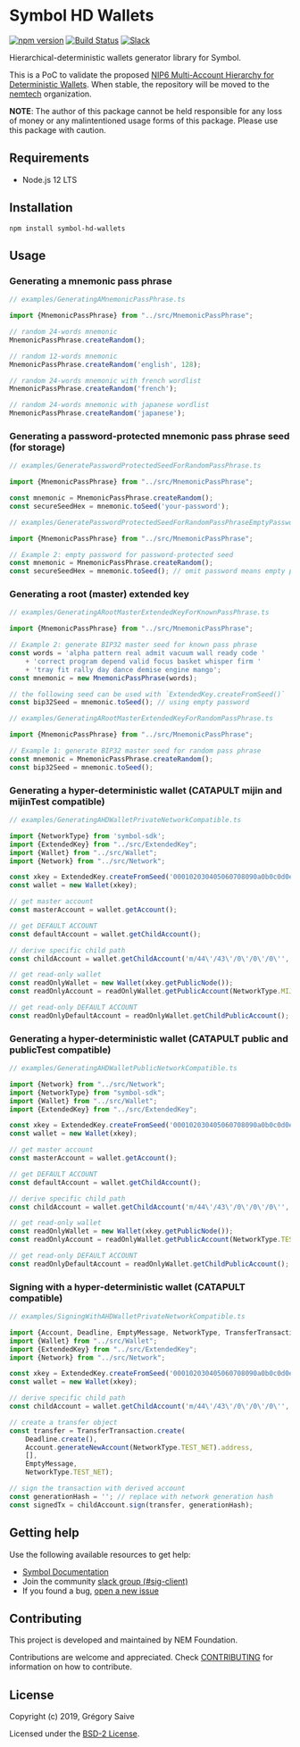 # Symbol HD Wallets

[![npm version](https://badge.fury.io/js/symbol-hd-wallets.svg)](https://badge.fury.io/js/symbol-hd-wallets)
[![Build Status](https://travis-ci.com/nemfoundation/symbol-hd-wallets.svg?branch=master)](https://travis-ci.com/nemfoundation/symbol-hd-wallets)
[![Slack](https://img.shields.io/badge/chat-on%20slack-green.svg)](https://nem2.slack.com/messages/CB0UU89GS//)

Hierarchical-deterministic wallets generator library for Symbol.

This is a PoC to validate the proposed [NIP6 Multi-Account Hierarchy for Deterministic Wallets](https://github.com/nemtech/NIP/issues/12). When stable, the repository will be moved to the [nemtech](https://github.com/nemtech) organization.

**NOTE**: The author of this package cannot be held responsible for any loss of money or any malintentioned usage forms of this package. Please use this package with caution.

## Requirements

- Node.js 12 LTS

## Installation

`npm install symbol-hd-wallets`

## Usage

### Generating a mnemonic pass phrase

```ts
// examples/GeneratingAMnemonicPassPhrase.ts

import {MnemonicPassPhrase} from "../src/MnemonicPassPhrase";

// random 24-words mnemonic
MnemonicPassPhrase.createRandom();

// random 12-words mnemonic
MnemonicPassPhrase.createRandom('english', 128);

// random 24-words mnemonic with french wordlist
MnemonicPassPhrase.createRandom('french');

// random 24-words mnemonic with japanese wordlist
MnemonicPassPhrase.createRandom('japanese');

```

### Generating a password-protected mnemonic pass phrase seed (for storage)

```ts
// examples/GeneratePasswordProtectedSeedForRandomPassPhrase.ts

import {MnemonicPassPhrase} from "../src/MnemonicPassPhrase";

const mnemonic = MnemonicPassPhrase.createRandom();
const secureSeedHex = mnemonic.toSeed('your-password');

```

```ts
// examples/GeneratePasswordProtectedSeedForRandomPassPhraseEmptyPassword.ts

import {MnemonicPassPhrase} from "../src/MnemonicPassPhrase";

// Example 2: empty password for password-protected seed
const mnemonic = MnemonicPassPhrase.createRandom();
const secureSeedHex = mnemonic.toSeed(); // omit password means empty password: ''

```

### Generating a root (master) extended key

```ts
// examples/GeneratingARootMasterExtendedKeyForKnownPassPhrase.ts

import {MnemonicPassPhrase} from "../src/MnemonicPassPhrase";

// Example 2: generate BIP32 master seed for known pass phrase
const words = 'alpha pattern real admit vacuum wall ready code '
    + 'correct program depend valid focus basket whisper firm '
    + 'tray fit rally day dance demise engine mango';
const mnemonic = new MnemonicPassPhrase(words);

// the following seed can be used with `ExtendedKey.createFromSeed()`
const bip32Seed = mnemonic.toSeed(); // using empty password

```

```ts
// examples/GeneratingARootMasterExtendedKeyForRandomPassPhrase.ts

import {MnemonicPassPhrase} from "../src/MnemonicPassPhrase";

// Example 1: generate BIP32 master seed for random pass phrase
const mnemonic = MnemonicPassPhrase.createRandom();
const bip32Seed = mnemonic.toSeed();

```

### Generating a hyper-deterministic wallet (CATAPULT **mijin** and **mijinTest** compatible)

```ts
// examples/GeneratingAHDWalletPrivateNetworkCompatible.ts

import {NetworkType} from 'symbol-sdk';
import {ExtendedKey} from "../src/ExtendedKey";
import {Wallet} from "../src/Wallet";
import {Network} from "../src/Network";

const xkey = ExtendedKey.createFromSeed('000102030405060708090a0b0c0d0e0f', Network.CATAPULT);
const wallet = new Wallet(xkey);

// get master account
const masterAccount = wallet.getAccount();

// get DEFAULT ACCOUNT
const defaultAccount = wallet.getChildAccount();

// derive specific child path
const childAccount = wallet.getChildAccount('m/44\'/43\'/0\'/0\'/0\'', NetworkType.MIJIN_TEST);

// get read-only wallet
const readOnlyWallet = new Wallet(xkey.getPublicNode());
const readOnlyAccount = readOnlyWallet.getPublicAccount(NetworkType.MIJIN_TEST);

// get read-only DEFAULT ACCOUNT
const readOnlyDefaultAccount = readOnlyWallet.getChildPublicAccount();

```

### Generating a hyper-deterministic wallet (CATAPULT **public** and **publicTest** compatible)

```ts
// examples/GeneratingAHDWalletPublicNetworkCompatible.ts

import {Network} from "../src/Network";
import {NetworkType} from "symbol-sdk";
import {Wallet} from "../src/Wallet";
import {ExtendedKey} from "../src/ExtendedKey";

const xkey = ExtendedKey.createFromSeed('000102030405060708090a0b0c0d0e0f', Network.CATAPULT_PUBLIC);
const wallet = new Wallet(xkey);

// get master account
const masterAccount = wallet.getAccount();

// get DEFAULT ACCOUNT
const defaultAccount = wallet.getChildAccount();

// derive specific child path
const childAccount = wallet.getChildAccount('m/44\'/43\'/0\'/0\'/0\'', NetworkType.TEST_NET);

// get read-only wallet
const readOnlyWallet = new Wallet(xkey.getPublicNode());
const readOnlyAccount = readOnlyWallet.getPublicAccount(NetworkType.TEST_NET);

// get read-only DEFAULT ACCOUNT
const readOnlyDefaultAccount = readOnlyWallet.getChildPublicAccount();

```

### Signing with a hyper-deterministic wallet (CATAPULT compatible)

```ts
// examples/SigningWithAHDWalletPrivateNetworkCompatible.ts

import {Account, Deadline, EmptyMessage, NetworkType, TransferTransaction} from "symbol-sdk";
import {Wallet} from "../src/Wallet";
import {ExtendedKey} from "../src/ExtendedKey";
import {Network} from "../src/Network";

const xkey = ExtendedKey.createFromSeed('000102030405060708090a0b0c0d0e0f', Network.CATAPULT_PUBLIC);
const wallet = new Wallet(xkey);

// derive specific child path
const childAccount = wallet.getChildAccount('m/44\'/43\'/0\'/0\'/0\'', NetworkType.TEST_NET);

// create a transfer object
const transfer = TransferTransaction.create(
    Deadline.create(),
    Account.generateNewAccount(NetworkType.TEST_NET).address,
    [],
    EmptyMessage,
    NetworkType.TEST_NET);

// sign the transaction with derived account
const generationHash = ''; // replace with network generation hash
const signedTx = childAccount.sign(transfer, generationHash);

```
## Getting help

Use the following available resources to get help:

- [Symbol Documentation][docs]
- Join the community [slack group (#sig-client)][slack] 
- If you found a bug, [open a new issue][issues]

## Contributing

This project is developed and maintained by NEM Foundation.

Contributions are welcome and appreciated. 
Check [CONTRIBUTING](CONTRIBUTING.md) for information on how to contribute.

## License

Copyright (c) 2019, Grégory Saive

Licensed under the [BSD-2 License](LICENSE).

[self]: https://github.com/nemfoundation/symbol-hd-wallets
[docs]: https://nemtech.github.io
[issues]: https://github.com/nemfoundation/symbol-hd-wallets/issues
[slack]: https://join.slack.com/t/nem2/shared_invite/enQtMzY4MDc2NTg0ODgyLWZmZWRiMjViYTVhZjEzOTA0MzUyMTA1NTA5OWQ0MWUzNTA4NjM5OTJhOGViOTBhNjkxYWVhMWRiZDRkOTE0YmU
